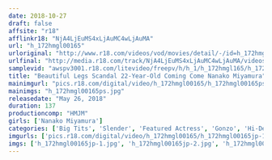 ```yaml
---
date: 2018-10-27
draft: false
affsite: "r18"
afflinkr18: "NjA4LjEuMS4xLjAuMC4wLjAuMA"
url: "h_172hmgl00165"
urloriginal: "http://www.r18.com/videos/vod/movies/detail/-/id=h_172hmgl00165"
urlfinal: "http://media.r18.com/track/NjA4LjEuMS4xLjAuMC4wLjAuMA/videos/vod/movies/detail/-/id=h_172hmgl00165"
samplevid: "awspv3001.r18.com/litevideo/freepv/h/h_1/h_172hmgl165/h_172hmgl165_dmb_s.mp4"
title: "Beautiful Legs Scandal 22-Year-Old Coming Come Nanako Miyamura"
mainimgurl: "pics.r18.com/digital/video/h_172hmgl00165/h_172hmgl00165ps.jpg"
mainimgs: "h_172hmgl00165ps.jpg"
releasedate: "May 26, 2018"
duration: 137
productioncomp: "HMJM"
girls: ['Nanako Miyamura']
categories: ['Big Tits', 'Slender', 'Featured Actress', 'Gonzo', 'Hi-Def']
imgurls: ['pics.r18.com/digital/video/h_172hmgl00165/h_172hmgl00165jp-1.jpg', 'pics.r18.com/digital/video/h_172hmgl00165/h_172hmgl00165jp-2.jpg', 'pics.r18.com/digital/video/h_172hmgl00165/h_172hmgl00165jp-3.jpg', 'pics.r18.com/digital/video/h_172hmgl00165/h_172hmgl00165jp-4.jpg', 'pics.r18.com/digital/video/h_172hmgl00165/h_172hmgl00165jp-5.jpg', 'pics.r18.com/digital/video/h_172hmgl00165/h_172hmgl00165jp-6.jpg', 'pics.r18.com/digital/video/h_172hmgl00165/h_172hmgl00165jp-7.jpg', 'pics.r18.com/digital/video/h_172hmgl00165/h_172hmgl00165jp-8.jpg', 'pics.r18.com/digital/video/h_172hmgl00165/h_172hmgl00165jp-9.jpg', 'pics.r18.com/digital/video/h_172hmgl00165/h_172hmgl00165jp-10.jpg', 'pics.r18.com/digital/video/h_172hmgl00165/h_172hmgl00165jp-11.jpg', 'pics.r18.com/digital/video/h_172hmgl00165/h_172hmgl00165jp-12.jpg', 'pics.r18.com/digital/video/h_172hmgl00165/h_172hmgl00165jp-13.jpg', 'pics.r18.com/digital/video/h_172hmgl00165/h_172hmgl00165jp-14.jpg', 'pics.r18.com/digital/video/h_172hmgl00165/h_172hmgl00165jp-15.jpg', 'pics.r18.com/digital/video/h_172hmgl00165/h_172hmgl00165jp-16.jpg', 'pics.r18.com/digital/video/h_172hmgl00165/h_172hmgl00165jp-17.jpg', 'pics.r18.com/digital/video/h_172hmgl00165/h_172hmgl00165jp-18.jpg', 'pics.r18.com/digital/video/h_172hmgl00165/h_172hmgl00165jp-19.jpg', 'pics.r18.com/digital/video/h_172hmgl00165/h_172hmgl00165jp-20.jpg']
imgs: ['h_172hmgl00165jp-1.jpg', 'h_172hmgl00165jp-2.jpg', 'h_172hmgl00165jp-3.jpg', 'h_172hmgl00165jp-4.jpg', 'h_172hmgl00165jp-5.jpg', 'h_172hmgl00165jp-6.jpg', 'h_172hmgl00165jp-7.jpg', 'h_172hmgl00165jp-8.jpg', 'h_172hmgl00165jp-9.jpg', 'h_172hmgl00165jp-10.jpg', 'h_172hmgl00165jp-11.jpg', 'h_172hmgl00165jp-12.jpg', 'h_172hmgl00165jp-13.jpg', 'h_172hmgl00165jp-14.jpg', 'h_172hmgl00165jp-15.jpg', 'h_172hmgl00165jp-16.jpg', 'h_172hmgl00165jp-17.jpg', 'h_172hmgl00165jp-18.jpg', 'h_172hmgl00165jp-19.jpg', 'h_172hmgl00165jp-20.jpg']
---
```

